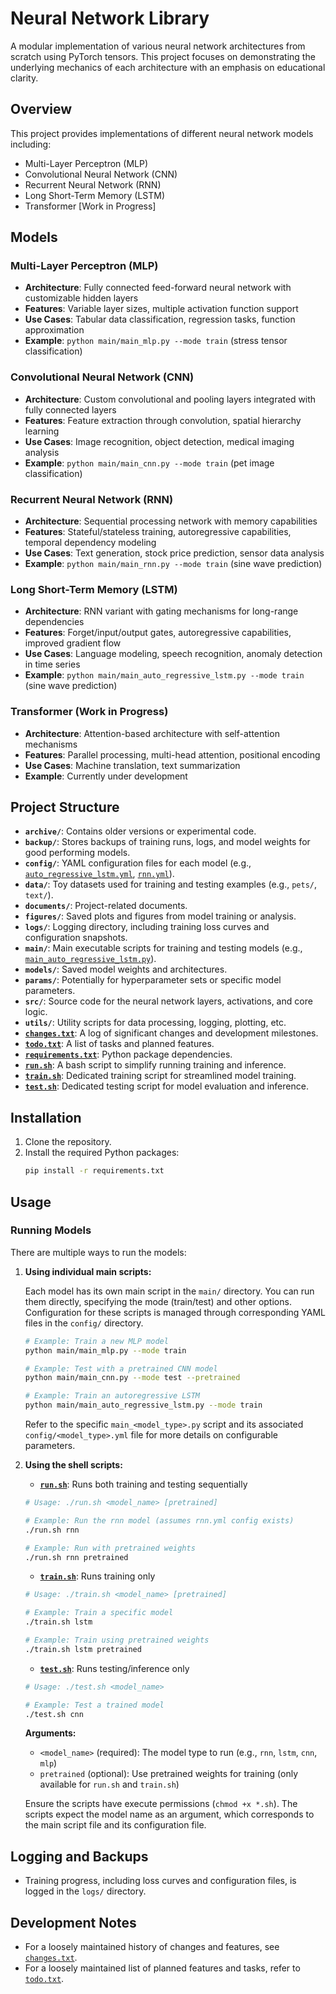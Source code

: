 # Neural Network Library

A modular implementation of various neural network architectures from scratch using PyTorch tensors. This project focuses on demonstrating the underlying mechanics of each architecture with an emphasis on educational clarity.

## Overview

This project provides implementations of different neural network models including:

- Multi-Layer Perceptron (MLP)
- Convolutional Neural Network (CNN)
- Recurrent Neural Network (RNN)
- Long Short-Term Memory (LSTM)
- Transformer [Work in Progress]

## Models

### Multi-Layer Perceptron (MLP)
- **Architecture**: Fully connected feed-forward neural network with customizable hidden layers
- **Features**: Variable layer sizes, multiple activation function support
- **Use Cases**: Tabular data classification, regression tasks, function approximation
- **Example**: `python main/main_mlp.py --mode train` (stress tensor classification)

### Convolutional Neural Network (CNN)
- **Architecture**: Custom convolutional and pooling layers integrated with fully connected layers
- **Features**: Feature extraction through convolution, spatial hierarchy learning
- **Use Cases**: Image recognition, object detection, medical imaging analysis
- **Example**: `python main/main_cnn.py --mode train` (pet image classification)

### Recurrent Neural Network (RNN)
- **Architecture**: Sequential processing network with memory capabilities
- **Features**: Stateful/stateless training, autoregressive capabilities, temporal dependency modeling
- **Use Cases**: Text generation, stock price prediction, sensor data analysis
- **Example**: `python main/main_rnn.py --mode train` (sine wave prediction)

### Long Short-Term Memory (LSTM)
- **Architecture**: RNN variant with gating mechanisms for long-range dependencies
- **Features**: Forget/input/output gates, autoregressive capabilities, improved gradient flow
- **Use Cases**: Language modeling, speech recognition, anomaly detection in time series
- **Example**: `python main/main_auto_regressive_lstm.py --mode train` (sine wave prediction)

### Transformer (Work in Progress)
- **Architecture**: Attention-based architecture with self-attention mechanisms
- **Features**: Parallel processing, multi-head attention, positional encoding
- **Use Cases**: Machine translation, text summarization
- **Example**: Currently under development

## Project Structure

- **`archive/`**: Contains older versions or experimental code.
- **`backup/`**: Stores backups of training runs, logs, and model weights for good performing models.
- **`config/`**: YAML configuration files for each model (e.g., [`auto_regressive_lstm.yml`](config/auto_regressive_lstm.yml), [`rnn.yml`](config/rnn.yml)).
- **`data/`**: Toy datasets used for training and testing examples (e.g., `pets/`, `text/`).
- **`documents/`**: Project-related documents.
- **`figures/`**: Saved plots and figures from model training or analysis.
- **`logs/`**: Logging directory, including training loss curves and configuration snapshots.
- **`main/`**: Main executable scripts for training and testing models (e.g., [`main_auto_regressive_lstm.py`](main/main_auto_regressive_lstm.py)).
- **`models/`**: Saved model weights and architectures.
- **`params/`**: Potentially for hyperparameter sets or specific model parameters.
- **`src/`**: Source code for the neural network layers, activations, and core logic.
- **`utils/`**: Utility scripts for data processing, logging, plotting, etc.
- **[`changes.txt`](changes.txt)**: A log of significant changes and development milestones.
- **[`todo.txt`](todo.txt)**: A list of tasks and planned features.
- **[`requirements.txt`](requirements.txt)**: Python package dependencies.
- **[`run.sh`](run.sh)**: A bash script to simplify running training and inference.
- **[`train.sh`](train.sh)**: Dedicated training script for streamlined model training.
- **[`test.sh`](test.sh)**: Dedicated testing script for model evaluation and inference.

## Installation

1.  Clone the repository.
2.  Install the required Python packages:
    ```bash
    pip install -r requirements.txt
    ```

## Usage

### Running Models

There are multiple ways to run the models:

1.  **Using individual main scripts:**

    Each model has its own main script in the `main/` directory. You can run them directly, specifying the mode (train/test) and other options. Configuration for these scripts is managed through corresponding YAML files in the `config/` directory.

    ```bash
    # Example: Train a new MLP model
    python main/main_mlp.py --mode train

    # Example: Test with a pretrained CNN model
    python main/main_cnn.py --mode test --pretrained

    # Example: Train an autoregressive LSTM
    python main/main_auto_regressive_lstm.py --mode train
    ```
    Refer to the specific `main_<model_type>.py` script and its associated `config/<model_type>.yml` file for more details on configurable parameters.

2.  **Using the shell scripts:**

    - **[`run.sh`](run.sh)**: Runs both training and testing sequentially
    ```bash
    # Usage: ./run.sh <model_name> [pretrained]
    
    # Example: Run the rnn model (assumes rnn.yml config exists)
    ./run.sh rnn
    
    # Example: Run with pretrained weights
    ./run.sh rnn pretrained
    ```
    
    - **[`train.sh`](train.sh)**: Runs training only
    ```bash
    # Usage: ./train.sh <model_name> [pretrained]
    
    # Example: Train a specific model
    ./train.sh lstm
    
    # Example: Train using pretrained weights
    ./train.sh lstm pretrained
    ```
    
    - **[`test.sh`](test.sh)**: Runs testing/inference only
    ```bash
    # Usage: ./test.sh <model_name>
    
    # Example: Test a trained model
    ./test.sh cnn
    ```
    
    **Arguments:**
    - `<model_name>` (required): The model type to run (e.g., `rnn`, `lstm`, `cnn`, `mlp`)
    - `pretrained` (optional): Use pretrained weights for training (only available for `run.sh` and `train.sh`)
    
    Ensure the scripts have execute permissions (`chmod +x *.sh`). The scripts expect the model name as an argument, which corresponds to the main script file and its configuration file.

## Logging and Backups
- Training progress, including loss curves and configuration files, is logged in the `logs/` directory.

## Development Notes
- For a loosely maintained history of changes and features, see [`changes.txt`](changes.txt).
- For a loosely maintained list of planned features and tasks, refer to [`todo.txt`](todo.txt).